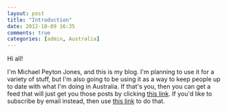 ```yaml
---
layout: post
title: "Introduction"
date: 2012-10-09 16:35
comments: true
categories: [admin, Australia]
---
```


Hi all!

I'm Michael Peyton Jones, and this is my blog. I'm planning to use it for a variety of stuff, but I'm also going to be using it as a way to keep people up to date with what I'm doing in Australia. If that's you, then you can get a feed that will just get you those posts by clicking [this link](/blog/categories/australia/atom.xml). If you'd like to subscribe by email instead, then use [this link](http://feedburner.google.com/fb/a/mailverify?uri=AustraliaTermsAndTruthConditions&amp;loc=en_US) to do that.
